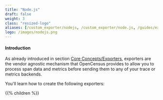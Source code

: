 ```yaml
---
title: "Node.js"
draft: false
weight: 3
class: "resized-logo"
aliases: [/custom_exporter/nodejs, /custom_exporter/node.js, /guides/exporters/custom-exporter/nodejs, /guides/exporters/custom-exporter/node.js]
logo: /images/nodejs.png
---
```


#### Introduction
As already introduced in section [Core Concepts/Exporters](/core-concepts/exporters/), exporters
are the vendor agnostic mechanism that OpenCensus provides to allow you to process span data and metrics
before sending them to any of your trace or metrics backends.

You'll learn how to create the following exporters:

{{% children %}}
